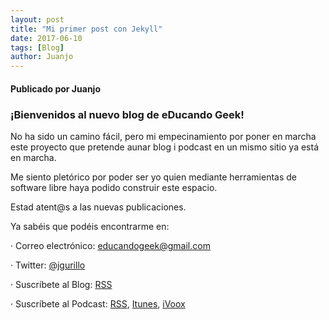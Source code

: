 ```yaml
---
layout: post
title: "Mi primer post con Jekyll"
date: 2017-06-10
tags: [Blog]
author: Juanjo
---
```


#### Publicado por Juanjo

### ¡Bienvenidos al nuevo blog de eDucando Geek!

No ha sido un camino fácil, pero mi empecinamiento por poner en marcha este proyecto que pretende aunar blog i podcast en un mismo sitio ya está en marcha.

Me siento pletórico por poder ser yo quien mediante herramientas de software libre haya podido construir este espacio.

Estad atent@s a las nuevas publicaciones.

Ya sabéis que podéis encontrarme en:

· Correo electrónico: [educandogeek@gmail.com](mailto:educandogeek@gmail.com)

· Twitter: [@jgurillo](https://twitter.com/jgurillo)

· Suscríbete al Blog: [RSS](http://feeds.feedburner.com/educandogeekblog)

· Suscríbete al Podcast: [RSS](http://feeds.feedburner.com/educandogeek), [Itunes](https://itunes.apple.com/es/podcast/educando-geek/id1110060146?mt=2), [iVoox](https://www.ivoox.com/podcast-educando-geek_sq_f1289274_1.html)